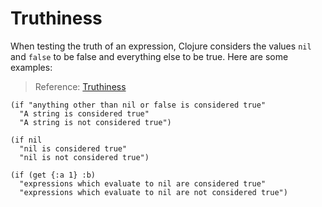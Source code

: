 # Truthiness

When testing the truth of an expression, Clojure considers the
values `nil` and `false` to be false and everything else to be true.
Here are some examples:

> Reference: [Truthiness](http://clojurebridge.github.io/community-docs/docs/clojure/truthiness/)


```eval-clojure
(if "anything other than nil or false is considered true"
  "A string is considered true"
  "A string is not considered true")
```

```eval-clojure
(if nil
  "nil is considered true"
  "nil is not considered true")
```

```eval-clojure
(if (get {:a 1} :b)
  "expressions which evaluate to nil are considered true"
  "expressions which evaluate to nil are not considered true")
```
